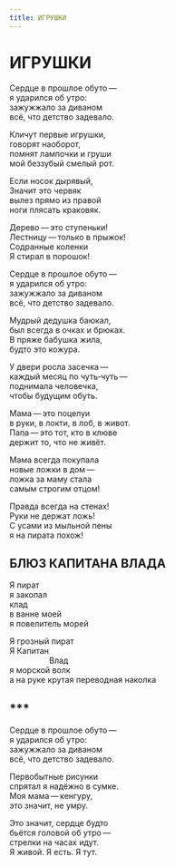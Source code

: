 ```yaml
---
title: ИГРУШКИ
---
```


<h1>ИГРУШКИ</h1>

<section>

Сердце в прошлое обуто&thinsp;&mdash;&thinsp;\
я ударился об утро:\
зажужжало за диваном\
всё, что детство задевало.

Кличут первые игрушки,\
говорят наоборот,\
помнят лампочки и груши\
мой беззубый смелый рот.

Если носок дырявый,\
Значит это червяк\
вылез прямо из правой\
ноги плясать краковяк.

Дерево&thinsp;&mdash;&thinsp;это ступеньки!\
Лестницу&thinsp;&mdash;&thinsp;только в прыжок!\
Содранные коленки\
Я стирал в порошок!

Сердце в прошлое обуто&thinsp;&mdash;&thinsp;\
я ударился об утро:\
зажужжало за диваном\
всё, что детство задевало.

Мудрый дедушка баюкал,\
был всегда в очках и брюках.\
В пряже бабушка жила,\
будто это кожура.

У двери росла засечка&thinsp;&mdash;&thinsp;\
каждый месяц по чуть&hyphen;чуть&thinsp;&mdash;&thinsp;\
поднимала человечка,\
чтобы будущим обуть.

Мама&thinsp;&mdash;&thinsp;это поцелуи\
в руки, в локти, в лоб, в живот.\
Папа&thinsp;&mdash;&thinsp;это тот, кто в клюве\
держит то, что не живёт.

Мама всегда покупала\
новые ложки в дом&thinsp;&mdash;&thinsp;\
ложка за маму стала\
самым строгим отцом!

Правда всегда на стенах!\
Руки не держат ложь!\
С усами из мыльной пены\
я на пирата похож!

<h2>БЛЮЗ КАПИТАНА ВЛАДА</h2>

Я пират\
я закопал\
клад\
в ванне моей\
я повелитель морей

Я грозный пират\
Я Капитан\
&ensp;&ensp;&ensp;&ensp;&ensp;&ensp;&ensp;&ensp;&ensp;&ensp;Влад\
я морской волк\
а на руке крутая переводная наколка

<h2>***</h2>

Сердце в прошлое обуто&thinsp;&mdash;&thinsp;\
я ударился об утро:\
зажужжало за диваном\
всё, что детство задевало.

Первобытные рисунки\
спрятал я надёжно в сумке.\
Моя мама&thinsp;&mdash;&thinsp;кенгуру,\
это значит, не умру.

Это значит, сердце будто\
бьётся головой об утро&thinsp;&mdash;&thinsp;\
стрелки на часах идут.\
Я живой. Я есть. Я тут.

</section>
